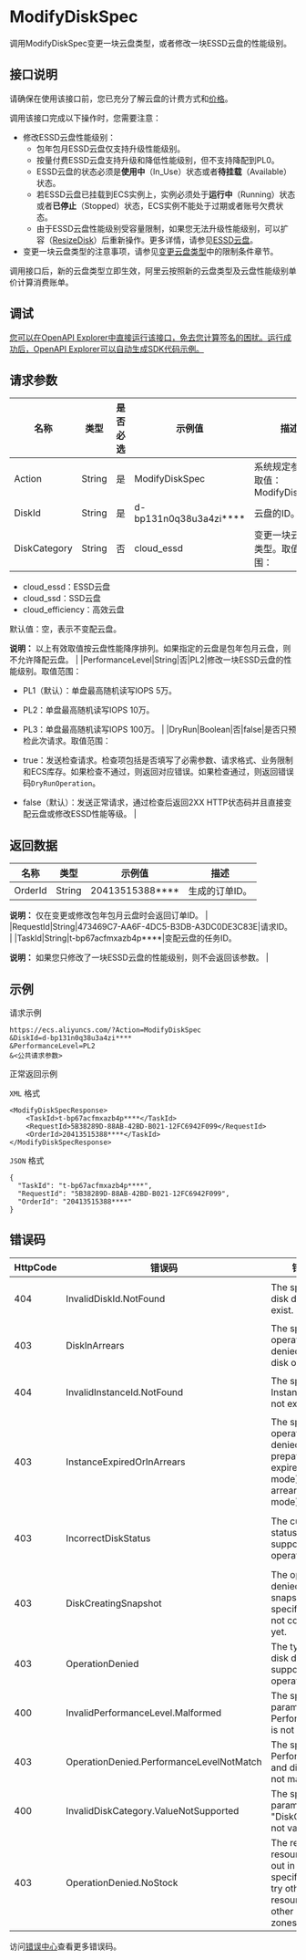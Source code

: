 # ModifyDiskSpec

调用ModifyDiskSpec变更一块云盘类型，或者修改一块ESSD云盘的性能级别。

## 接口说明

请确保在使用该接口前，您已充分了解云盘的计费方式和[价格](https://www.aliyun.com/price/product#/disk/detail)。

调用该接口完成以下操作时，您需要注意：

-   修改ESSD云盘性能级别：
    -   包年包月ESSD云盘仅支持升级性能级别。
    -   按量付费ESSD云盘支持升级和降低性能级别，但不支持降配到PL0。
    -   ESSD云盘的状态必须是**使用中**（In\_Use）状态或者**待挂载**（Available）状态。
    -   若ESSD云盘已挂载到ECS实例上，实例必须处于**运行中**（Running）状态或者**已停止**（Stopped）状态，ECS实例不能处于过期或者账号欠费状态。
    -   由于ESSD云盘性能级别受容量限制，如果您无法升级性能级别，可以扩容（[ResizeDisk](~~25522~~)）后重新操作。更多详情，请参见[ESSD云盘](~~122389~~)。
-   变更一块云盘类型的注意事项，请参见[变更云盘类型](~~161980~~)中的限制条件章节。

调用接口后，新的云盘类型立即生效，阿里云按照新的云盘类型及云盘性能级别单价计算消费账单。

## 调试

[您可以在OpenAPI Explorer中直接运行该接口，免去您计算签名的困扰。运行成功后，OpenAPI Explorer可以自动生成SDK代码示例。](https://api.aliyun.com/#product=Ecs&api=ModifyDiskSpec&type=RPC&version=2014-05-26)

## 请求参数

|名称|类型|是否必选|示例值|描述|
|--|--|----|---|--|
|Action|String|是|ModifyDiskSpec|系统规定参数。取值：ModifyDiskSpec |
|DiskId|String|是|d-bp131n0q38u3a4zi\*\*\*\*|云盘的ID。 |
|DiskCategory|String|否|cloud\_essd|变更一块云盘的类型。取值范围：

 -   cloud\_essd：ESSD云盘
-   cloud\_ssd：SSD云盘
-   cloud\_efficiency：高效云盘

 默认值：空，表示不变配云盘。

 **说明：** 以上有效取值按云盘性能降序排列。如果指定的云盘是包年包月云盘，则不允许降配云盘。 |
|PerformanceLevel|String|否|PL2|修改一块ESSD云盘的性能级别。取值范围：

 -   PL1（默认）：单盘最高随机读写IOPS 5万。
-   PL2：单盘最高随机读写IOPS 10万。
-   PL3：单盘最高随机读写IOPS 100万。 |
|DryRun|Boolean|否|false|是否只预检此次请求。取值范围：

 -   true：发送检查请求。检查项包括是否填写了必需参数、请求格式、业务限制和ECS库存。如果检查不通过，则返回对应错误。如果检查通过，则返回错误码`DryRunOperation`。
-   false（默认）：发送正常请求，通过检查后返回2XX HTTP状态码并且直接变配云盘或修改ESSD性能等级。 |

## 返回数据

|名称|类型|示例值|描述|
|--|--|---|--|
|OrderId|String|20413515388\*\*\*\*|生成的订单ID。

 **说明：** 仅在变更或修改包年包月云盘时会返回订单ID。 |
|RequestId|String|473469C7-AA6F-4DC5-B3DB-A3DC0DE3C83E|请求ID。 |
|TaskId|String|t-bp67acfmxazb4p\*\*\*\*|变配云盘的任务ID。

 **说明：** 如果您只修改了一块ESSD云盘的性能级别，则不会返回该参数。 |

## 示例

请求示例

```
https://ecs.aliyuncs.com/?Action=ModifyDiskSpec
&DiskId=d-bp131n0q38u3a4zi****
&PerformanceLevel=PL2
&<公共请求参数>
```

正常返回示例

`XML` 格式

```
<ModifyDiskSpecResponse>
    <TaskId>t-bp67acfmxazb4p****</TaskId>
    <RequestId>5B38289D-88AB-42BD-B021-12FC6942F099</RequestId>
    <OrderId>20413515388****</TaskId>
</ModifyDiskSpecResponse>
```

`JSON` 格式

```
{
  "TaskId": "t-bp67acfmxazb4p****",
  "RequestId": "5B38289D-88AB-42BD-B021-12FC6942F099",
  "OrderId": "20413515388****"
}
```

## 错误码

|HttpCode|错误码|错误信息|描述|
|--------|---|----|--|
|404|InvalidDiskId.NotFound|The specified disk does not exist.|指定的磁盘不存在。请您检查磁盘ID是否正确。|
|403|DiskInArrears|The specified operation is denied as your disk owing fee.|指定的磁盘已欠费。|
|404|InvalidInstanceId.NotFound|The specified InstanceId does not exist.|指定的实例不存在，请您检查实例ID是否正确。|
|403|InstanceExpiredOrInArrears|The specified operation is denied as your prepay instance is expired \(prepay mode\) or in arrears \(afterpay mode\).|包年包月实例已过期，请您续费后再进行操作。|
|403|IncorrectDiskStatus|The current disk status does not support this operation.|当前的磁盘不支持此操作，请您确认磁盘处于正常使用状态，是否欠费。|
|403|DiskCreatingSnapshot|The operation is denied due to a snapshot of the specified disk is not completed yet.|指定的磁盘正在创建快照。|
|403|OperationDenied|The type of the disk does not support the operation.|此磁盘种类不支持指定的操作。|
|400|InvalidPerformanceLevel.Malformed|The specified parameter PerformanceLevel is not valid.|指定的参数PerformanceLevel无效。|
|403|OperationDenied.PerformanceLevelNotMatch|The specified PerformanceLevel and disk size do not match.|指定的性能等级与磁盘大小不匹配。|
|400|InvalidDiskCategory.ValueNotSupported|The specified parameter "DiskCategory" is not valid.|指定的SystemDisk.Category参数有误。|
|403|OperationDenied.NoStock|The requested resource is sold out in the specified zone; try other types of resources or other regions and zones.|库存不足。|

访问[错误中心](https://error-center.aliyun.com/status/product/Ecs)查看更多错误码。

